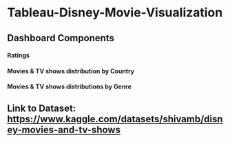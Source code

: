 # Tableau-Disney-Movie-Visualization
## Dashboard Components
#### Ratings
#### Movies & TV shows distribution by Country
#### Movies & TV shows distributions by Genre

## Link to Dataset: https://www.kaggle.com/datasets/shivamb/disney-movies-and-tv-shows
